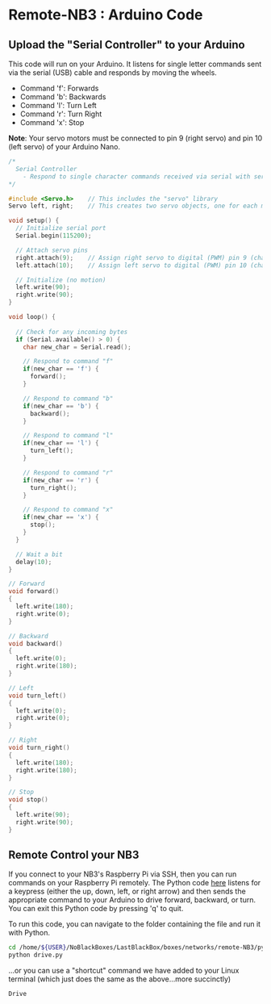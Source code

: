 # Remote-NB3 : Arduino Code

## Upload the "Serial Controller" to your Arduino
This code will run on your Arduino. It listens for single letter commands sent via the serial (USB) cable and responds by moving the wheels.
- Command 'f': Forwards
- Command 'b': Backwards
- Command 'l': Turn Left
- Command 'r': Turn Right
- Command 'x': Stop

**Note**: Your servo motors must be connected to pin 9 (right servo) and pin 10 (left servo) of your Arduino Nano.

```c
/*
  Serial Controller
    - Respond to single character commands received via serial with servo motion
*/

#include <Servo.h>    // This includes the "servo" library
Servo left, right;    // This creates two servo objects, one for each motor

void setup() {
  // Initialize serial port
  Serial.begin(115200);

  // Attach servo pins
  right.attach(9);    // Assign right servo to digital (PWM) pin 9 (change according to your connection)
  left.attach(10);    // Assign left servo to digital (PWM) pin 10 (change according to your connection)

  // Initialize (no motion)
  left.write(90);
  right.write(90);
}

void loop() {
  
  // Check for any incoming bytes
  if (Serial.available() > 0) {
    char new_char = Serial.read();

    // Respond to command "f"
    if(new_char == 'f') {
      forward();
    }

    // Respond to command "b"
    if(new_char == 'b') {
      backward();
    }

    // Respond to command "l"
    if(new_char == 'l') {
      turn_left();
    }

    // Respond to command "r"
    if(new_char == 'r') {
      turn_right();
    }

    // Respond to command "x"
    if(new_char == 'x') {
      stop();
    }
  }

  // Wait a bit
  delay(10);
}

// Forward
void forward()
{
  left.write(180);
  right.write(0);
}

// Backward
void backward()
{
  left.write(0);
  right.write(180);
}

// Left
void turn_left()
{
  left.write(0);
  right.write(0);
}

// Right
void turn_right()
{
  left.write(180);
  right.write(180);
}

// Stop
void stop()
{
  left.write(90);
  right.write(90);
}
```

## Remote Control your NB3
If you connect to your NB3's Raspberry Pi via SSH, then you can run commands on your Raspberry Pi remotely. The Python code [here](/boxes/networks/remote-NB3/python/drive/drive.py) listens for a keypress (either the up, down, left, or right arrow) and then sends the appropriate command to your Arduino to drive forward, backward, or turn. You can exit this Python code by pressing 'q' to quit.

To run this code, you can navigate to the folder containing the file and run it with Python.
```bash
cd /home/${USER}/NoBlackBoxes/LastBlackBox/boxes/networks/remote-NB3/python/drive
python drive.py
```

...or you can use a "shortcut" command we have added to your Linux terminal (which just does the same as the above...more succinctly)
```bash
Drive
```
